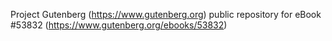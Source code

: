 Project Gutenberg (https://www.gutenberg.org) public repository for
eBook #53832 (https://www.gutenberg.org/ebooks/53832)

